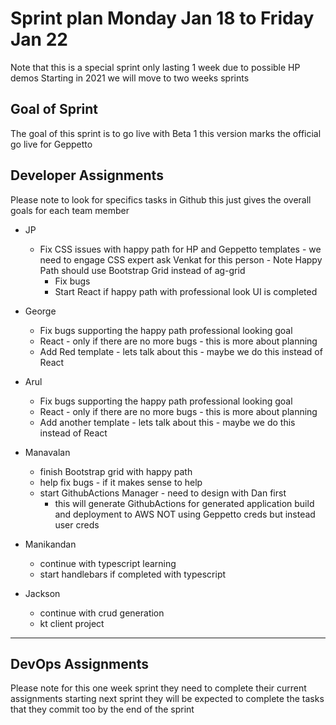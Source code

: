 # Sprint plan Monday Jan 18 to Friday Jan 22

Note that this is a special sprint only lasting 1 week due to possible HP demos
Starting in 2021 we will move to two weeks sprints

## Goal of Sprint

The goal of this sprint is to go live with Beta 1 this version marks the official go live
for Geppetto

## Developer Assignments

Please note to look for specifics tasks in Github this just gives the overall goals for each team member

- JP
  - Fix CSS issues with happy path for HP and Geppetto templates - we need to engage  CSS expert ask Venkat for this person - Note Happy Path should use Bootstrap Grid instead of ag-grid
    - Fix bugs
    - Start React if happy path with professional look UI is completed

- George
  - Fix bugs supporting the happy path professional looking goal
  - React - only if there are no more bugs - this is more about planning
  - Add Red template - lets talk about this - maybe we do this instead of React

- Arul
  - Fix bugs supporting the happy path professional looking goal
  - React - only if there are no more bugs - this is more about planning
  - Add another template - lets talk about this - maybe we do this instead of React

- Manavalan
  - finish Bootstrap grid with happy path
  - help fix bugs - if it makes sense to help
  - start GithubActions Manager - need to design with Dan first
    - this will generate GithubActions for generated application build and deployment to AWS NOT using Geppetto creds but instead user creds

- Manikandan
  - continue with typescript learning
  - start handlebars if completed with typescript

- Jackson
  - continue with crud generation
  - kt client project

---

## DevOps Assignments

Please note for this one week sprint they need to complete their current assignments starting next sprint they will be expected to complete the tasks that they commit too by the end of the sprint
